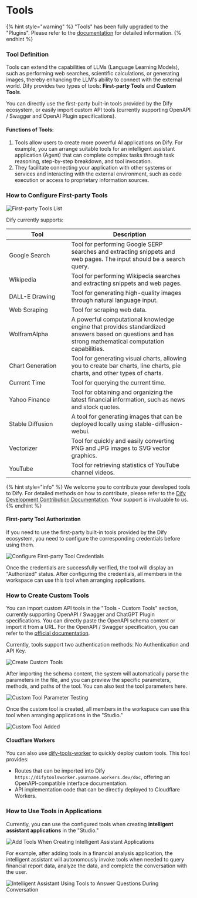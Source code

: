# Tools

{% hint style="warning" %}
"Tools" has been fully upgraded to the "Plugins". Please refer to the [documentation](https://docs.dify.ai/plugins/introduction) for detailed information.
{% endhint %}

### Tool Definition

Tools can extend the capabilities of LLMs (Language Learning Models), such as performing web searches, scientific calculations, or generating images, thereby enhancing the LLM's ability to connect with the external world. Dify provides two types of tools: **First-party Tools** and **Custom Tools**.

You can directly use the first-party built-in tools provided by the Dify ecosystem, or easily import custom API tools (currently supporting OpenAPI / Swagger and OpenAI Plugin specifications).

#### Functions of Tools:

1. Tools allow users to create more powerful AI applications on Dify. For example, you can arrange suitable tools for an intelligent assistant application (Agent) that can complete complex tasks through task reasoning, step-by-step breakdown, and tool invocation.
2. They facilitate connecting your application with other systems or services and interacting with the external environment, such as code execution or access to proprietary information sources.

### How to Configure First-party Tools

![First-party Tools List](https://assets-docs.dify.ai/dify-enterprise-mintlify/en/guides/tools/20cffc5ccef7e59ca3f7e7de6fcec302.png)

Dify currently supports:

<table><thead><tr><th width="154">Tool</th><th>Description</th></tr></thead><tbody><tr><td>Google Search</td><td>Tool for performing Google SERP searches and extracting snippets and web pages. The input should be a search query.</td></tr><tr><td>Wikipedia</td><td>Tool for performing Wikipedia searches and extracting snippets and web pages.</td></tr><tr><td>DALL-E Drawing</td><td>Tool for generating high-quality images through natural language input.</td></tr><tr><td>Web Scraping</td><td>Tool for scraping web data.</td></tr><tr><td>WolframAlpha</td><td>A powerful computational knowledge engine that provides standardized answers based on questions and has strong mathematical computation capabilities.</td></tr><tr><td>Chart Generation</td><td>Tool for generating visual charts, allowing you to create bar charts, line charts, pie charts, and other types of charts.</td></tr><tr><td>Current Time</td><td>Tool for querying the current time.</td></tr><tr><td>Yahoo Finance</td><td>Tool for obtaining and organizing the latest financial information, such as news and stock quotes.</td></tr><tr><td>Stable Diffusion</td><td>A tool for generating images that can be deployed locally using stable-diffusion-webui.</td></tr><tr><td>Vectorizer</td><td>Tool for quickly and easily converting PNG and JPG images to SVG vector graphics.</td></tr><tr><td>YouTube</td><td>Tool for retrieving statistics of YouTube channel videos.</td></tr></tbody></table>

{% hint style="info" %}
We welcome you to contribute your developed tools to Dify. For detailed methods on how to contribute, please refer to the [Dify Development Contribution Documentation](https://github.com/langgenius/dify/blob/main/CONTRIBUTING.md). Your support is invaluable to us.
{% endhint %}

#### First-party Tool Authorization

If you need to use the first-party built-in tools provided by the Dify ecosystem, you need to configure the corresponding credentials before using them.

![Configure First-party Tool Credentials](https://assets-docs.dify.ai/dify-enterprise-mintlify/en/guides/tools/67643e5b416c155a1e3af54d3c5bb136.png)

Once the credentials are successfully verified, the tool will display an "Authorized" status. After configuring the credentials, all members in the workspace can use this tool when arranging applications.

### How to Create Custom Tools

You can import custom API tools in the "Tools - Custom Tools" section, currently supporting OpenAPI / Swagger and ChatGPT Plugin specifications. You can directly paste the OpenAPI schema content or import it from a URL. For the OpenAPI / Swagger specification, you can refer to the [official documentation](https://swagger.io/specification/).

Currently, tools support two authentication methods: No Authentication and API Key.

![Create Custom Tools](../../.gitbook/assets/en-tools-create-customized-tools-1.png)

After importing the schema content, the system will automatically parse the parameters in the file, and you can preview the specific parameters, methods, and paths of the tool. You can also test the tool parameters here.

![Custom Tool Parameter Testing](../../.gitbook/assets/en-tools-create-customized-tools-2.png)

Once the custom tool is created, all members in the workspace can use this tool when arranging applications in the "Studio."

![Custom Tool Added](../../.gitbook/assets/en-tools-create-customized-tools-3.png)

#### Cloudflare Workers

You can also use [dify-tools-worker](https://github.com/crazywoola/dify-tools-worker) to quickly deploy custom tools. This tool provides:

* Routes that can be imported into Dify `https://difytoolsworker.yourname.workers.dev/doc`, offering an OpenAPI-compatible interface documentation.
* API implementation code that can be directly deployed to Cloudflare Workers.

### How to Use Tools in Applications

Currently, you can use the configured tools when creating **intelligent assistant applications** in the "Studio."

![Add Tools When Creating Intelligent Assistant Applications](https://assets-docs.dify.ai/dify-enterprise-mintlify/en/guides/tools/34e5fdc6118a42ffc2923d03c4ef6330.png)

For example, after adding tools in a financial analysis application, the intelligent assistant will autonomously invoke tools when needed to query financial report data, analyze the data, and complete the conversation with the user.

![Intelligent Assistant Using Tools to Answer Questions During Conversation](https://assets-docs.dify.ai/dify-enterprise-mintlify/en/guides/tools/d3845b811075914c1e0b4ac9f509d7ed.png)

